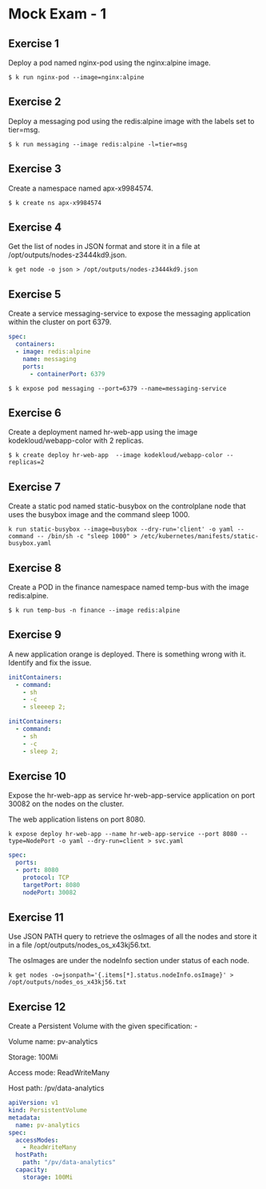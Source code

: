 # Mock Exam - 1

## Exercise 1 

Deploy a pod named nginx-pod using the nginx:alpine image.

```console
$ k run nginx-pod --image=nginx:alpine
```

## Exercise 2

Deploy a messaging pod using the redis:alpine image with the labels set to tier=msg.

```console
$ k run messaging --image redis:alpine -l=tier=msg
```

## Exercise 3

Create a namespace named apx-x9984574.

```console
$ k create ns apx-x9984574
```

## Exercise 4

Get the list of nodes in JSON format and store it in a file at /opt/outputs/nodes-z3444kd9.json.

```console
k get node -o json > /opt/outputs/nodes-z3444kd9.json
```

## Exercise 5

Create a service messaging-service to expose the messaging application within the cluster on port 6379.

```yaml
spec:
  containers:
  - image: redis:alpine
    name: messaging
    ports:
      - containerPort: 6379
```

```console
$ k expose pod messaging --port=6379 --name=messaging-service
```

## Exercise 6

Create a deployment named hr-web-app using the image kodekloud/webapp-color with 2 replicas.

```console
$ k create deploy hr-web-app  --image kodekloud/webapp-color --replicas=2
```

## Exercise 7

Create a static pod named static-busybox on the controlplane node that uses the busybox image and the command sleep 1000.

```console
k run static-busybox --image=busybox --dry-run='client' -o yaml --command -- /bin/sh -c "sleep 1000" > /etc/kubernetes/manifests/static-busybox.yaml
```

## Exercise 8

Create a POD in the finance namespace named temp-bus with the image redis:alpine.

```console
$ k run temp-bus -n finance --image redis:alpine
```

## Exercise 9

A new application orange is deployed. There is something wrong with it. Identify and fix the issue.

```yaml
initContainers:
  - command:
    - sh
    - -c
    - sleeeep 2;
```

```yaml
initContainers:
  - command:
    - sh
    - -c
    - sleep 2;
```

## Exercise 10

Expose the hr-web-app as service hr-web-app-service application on port 30082 on the nodes on the cluster.

The web application listens on port 8080.

```console
k expose deploy hr-web-app --name hr-web-app-service --port 8080 --type=NodePort -o yaml --dry-run=client > svc.yaml
```

```yaml
spec:
  ports:
  - port: 8080
    protocol: TCP
    targetPort: 8080
    nodePort: 30082
```

## Exercise 11

Use JSON PATH query to retrieve the osImages of all the nodes and store it in a file /opt/outputs/nodes_os_x43kj56.txt.

The osImages are under the nodeInfo section under status of each node.

```console
k get nodes -o=jsonpath='{.items[*].status.nodeInfo.osImage}' > /opt/outputs/nodes_os_x43kj56.txt
```

## Exercise 12

Create a Persistent Volume with the given specification: -

Volume name: pv-analytics

Storage: 100Mi

Access mode: ReadWriteMany

Host path: /pv/data-analytics

```yaml
apiVersion: v1
kind: PersistentVolume
metadata:
  name: pv-analytics
spec:
  accessModes:
    - ReadWriteMany
  hostPath:
    path: "/pv/data-analytics"
  capacity:
    storage: 100Mi
```